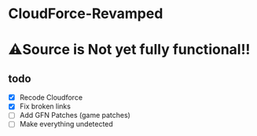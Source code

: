 # CloudForce-Revamped
# ⚠️Source is Not yet fully functional!!
## todo

- [x] Recode Cloudforce
- [x] Fix broken links
- [ ] Add GFN Patches (game patches)
- [ ] Make everything undetected
